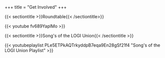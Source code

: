 +++
title = "Get Involved"
+++

{{< sectiontitle >}}Roundtable{{< /sectiontitle>}}

{{< youtube fv689YaplMo >}}

{{< sectiontitle >}}Song's of the LOGI Union{{< /sectiontitle >}}

{{< youtubeplaylist PLe5ETPkAQTrkyddpB7eqa9En28gSf21f4 "Song's of the LOGI Union Playlist" >}}
